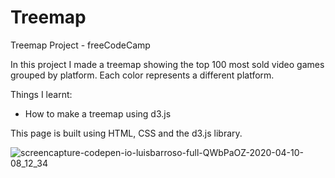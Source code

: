 # Treemap
Treemap Project - freeCodeCamp

In this project I made a treemap showing the top 100 most sold video games grouped by platform. Each color represents a different platform.

Things I learnt:
- How to make a treemap using d3.js

This page is built using HTML, CSS and the d3.js library.

![screencapture-codepen-io-luisbarroso-full-QWbPaOZ-2020-04-10-08_12_34](https://user-images.githubusercontent.com/58770446/78967557-1b381500-7b03-11ea-9bea-9cf41c587ea4.png)
